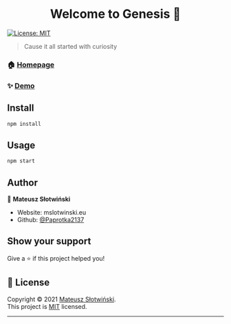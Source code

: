 <h1 align="center">Welcome to Genesis 👋</h1>
<p>
  <a href="opensource.org/licenses/MIT" target="_blank">
    <img alt="License: MIT" src="https://img.shields.io/badge/License-MIT-yellow.svg" />
  </a>
</p>

> Cause it all started with curiosity

### 🏠 [Homepage](genesis.mslotwinski.eu)

### ✨ [Demo](genesis-foundation.netlify.app)

## Install

```sh
npm install
```

## Usage

```sh
npm start
```

## Author

👤 **Mateusz Słotwiński**

- Website: mslotwinski.eu
- Github: [@Paprotka2137](https://github.com/Paprotka2137)

## Show your support

Give a ⭐️ if this project helped you!

## 📝 License

Copyright © 2021 [Mateusz Słotwiński](https://github.com/Paprotka2137).<br />
This project is [MIT](opensource.org/licenses/MIT) licensed.

---
